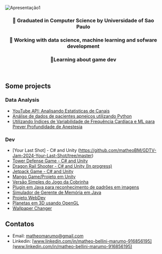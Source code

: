 ![Apresentação1](https://user-images.githubusercontent.com/51725829/185687793-437167b8-620f-4e58-8813-bb7d0679aa48.jpg)

### <div align="center"> 📖 Graduated in Computer Science by Universidade of Sao Paulo </div>  
  

### <div align="center"> 🔭 Working with data science, machine learning and sofware development  </div>  
  

### <div align="center"> 🌱Learning about game dev   </div>  
  

<br/>  

## Some projects 
### Data Analysis
- [YouTube API: Analisando Estatisticas de Canais](https://github.com/matheoBM/youtube_api)
- [Análise de dados de pacientes apneicos utilizando Python](https://github.com/matheoBM/SleepApnea)
- [Utilizando Índices de Variabilidade de Frequência Cardíaca e ML para Prever Profundidade de Anestesia](https://github.com/matheoBM/Depth-of-general-anesthesia-in-patients)

### Dev
- [Your Last Shot] - C# and Unity (https://github.com/matheoBM/GDTV-Jam-2024-Your-Last-Shot/tree/master)
- [Tower Defense Game - C# and Unity](https://github.com/matheoBM/Tower-Defense)
- [Dragon Rail Shooter - C# and Unity (In progress)](https://github.com/matheoBM/Dragon-Rail-Shooter)
- [Jetpack Game - C# and Unity](https://github.com/matheoBM/3D-Unity-Course-Jetpack-Heist)
- [Mango Game/Projeto em Unity](https://github.com/matheoBM/MangoGame)
- [Versão Simples do Jogo da Cobrinha](https://github.com/matheoBM/Snake-Game)
- [Plugin em Java para reconhecimento de padrões em imagens](https://github.com/lucasz2/Projeto-RPI)
- [Simulador de Gerente de Memória em Java](https://github.com/luancardoso35/GerenteDeMemoria)
- [Projeto WebDev](https://github.com/luancardoso35/trabalho-devWeb)
- [Planetas em 3D usando OpenGL](https://github.com/matheoBM/OpenGl-PlanetView)
- [Wallpaper Changer](https://github.com/matheoBM/WallpaperChanger)

## Contatos
- Email: matheomarumo@gmail.com
- Linkedin: [www.linkedin.com/in/matheo-bellini-marumo-916856195](www.linkedin.com/in/matheo-bellini-marumo-916856195)
<!--
**matheoBM/matheoBM** is a ✨ _special_ ✨ repository because its `README.md` (this file) appears on your GitHub profile.

Here are some ideas to get you started:

- 🔭 I’m currently working on ...
- 🌱 I’m currently learning ...
- 👯 I’m looking to collaborate on ...
- 🤔 I’m looking for help with ...
- 💬 Ask me about ...
- 📫 How to reach me: ...
- 😄 Pronouns: ...
- ⚡ Fun fact: ...
-->

